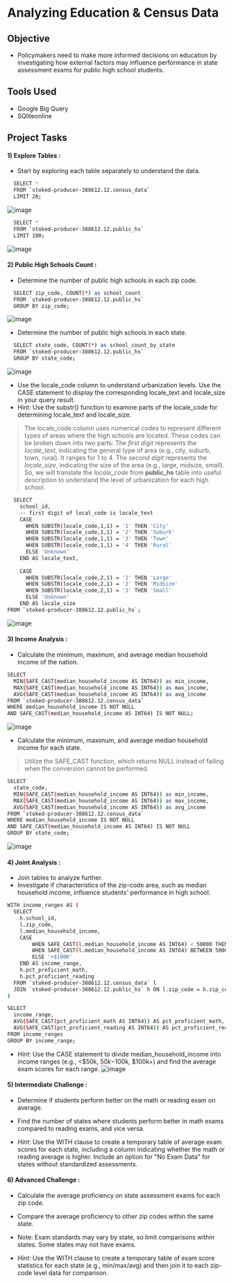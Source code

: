 # Analyzing Education & Census Data

## Objective
- Policymakers need to make more informed decisions on education by investigating how external factors may influence performance in state assessment exams for public high school students.

## Tools Used
- Google Big Query
- SQliteonline

## Project Tasks

#### 1) Explore Tables :
- Start by exploring each table separately to understand the data.
```sh
  SELECT * 
  FROM `stoked-producer-388612.12.census_data` 
  LIMIT 20;
```
![image](https://github.com/HimanshuBaswal/Census-High_School_SQL-Project/assets/74957804/72a95014-f705-40ab-8e4a-b47dd484dc42)

```sh
  SELECT * 
  FROM `stoked-producer-388612.12.public_hs` 
  LIMIT 100;
```
![image](https://github.com/HimanshuBaswal/Census-High_School_SQL-Project/assets/74957804/6fc6e901-909c-4c24-80c6-15ed5cbfc55d)


#### 2) Public High Schools Count :
- Determine the number of public high schools in each zip code.
```sh
  SELECT zip_code, COUNT(*) as school_count
  FROM `stoked-producer-388612.12.public_hs`
  GROUP BY zip_code;
```
![image](https://github.com/HimanshuBaswal/Census-High_School_SQL-Project/assets/74957804/62bd9143-c04d-43ac-bc11-d5d77761a2b9)

- Determine the number of public high schools in each state.
```sh
  SELECT state_code, COUNT(*) as school_count_by_state
  FROM `stoked-producer-388612.12.public_hs`
  GROUP BY state_code;
```
![image](https://github.com/HimanshuBaswal/Census-High_School_SQL-Project/assets/74957804/8ba0c261-7153-465f-9284-9bcc016d3dcf)

- Use the locale_code column to understand urbanization levels. Use the CASE statement to display the corresponding locale_text and locale_size in your query result.
- Hint: Use the substr() function to examine parts of the locale_code for determining locale_text and locale_size.
> The locale_code column uses numerical codes to represent different types of areas where the high schools are located. These codes can be broken down into two parts:
> The *first digit* represents the *locale_text*, indicating the general type of area (e.g., city, suburb, town, rural). It ranges for 1 to 4.
> The *second digit* represents the *locale_size*, indicating the size of the area (e.g., large, midsize, small).
> So, we will translate the *locale_code* from **public_hs** table into useful description to understand the level of urbanization for each high school.

```sh
  SELECT
    school_id,
    -- first digit of local_code is locale_text
    CASE
      WHEN SUBSTR(locale_code,1,1) = '1' THEN 'City'
      WHEN SUBSTR(locale_code,1,1) = '2' THEN 'Suburb'
      WHEN SUBSTR(locale_code,1,1) = '3' THEN 'Town'
      WHEN SUBSTR(locale_code,1,1) = '4' THEN 'Rural'
      ELSE 'Unknown'
    END AS locale_text,
    
    CASE
      WHEN SUBSTR(locale_code,2,1) = '1' THEN 'Large'
      WHEN SUBSTR(locale_code,2,1) = '2' THEN 'Midsize'
      WHEN SUBSTR(locale_code,2,1) = '3' THEN 'Small'
      ELSE 'Unknown'
    END AS locale_size
FROM `stoked-producer-388612.12.public_hs`;
```
![image](https://github.com/HimanshuBaswal/Census-High_School_SQL-Project/assets/74957804/4df6c1ae-3902-45a4-bd5c-52a0ceeff80b)

#### 3) Income Analysis : 
- Calculate the minimum, maximum, and average median household income of the nation.
```sh
SELECT 
  MIN(SAFE_CAST(median_household_income AS INT64)) as min_income,
  MAX(SAFE_CAST(median_household_income AS INT64)) as max_income,
  AVG(SAFE_CAST(median_household_income AS INT64)) as avg_income
FROM `stoked-producer-388612.12.census_data`
WHERE median_household_income IS NOT NULL
AND SAFE_CAST(median_household_income AS INT64) IS NOT NULL;
```
![image](https://github.com/HimanshuBaswal/Census-High_School_SQL-Project/assets/74957804/39f04fd8-0fc1-4b74-9370-79a91d553daf)

- Calculate the minimum, maximum, and average median household income for each state.
> Utilize the SAFE_CAST function, which returns NULL instead of failing when the conversion cannot be performed.
```sh
SELECT 
  state_code,
  MIN(SAFE_CAST(median_household_income AS INT64)) as min_income,
  MAX(SAFE_CAST(median_household_income AS INT64)) as max_income,
  AVG(SAFE_CAST(median_household_income AS INT64)) as avg_income
FROM `stoked-producer-388612.12.census_data`
WHERE median_household_income IS NOT NULL
AND SAFE_CAST(median_household_income AS INT64) IS NOT NULL
GROUP BY state_code;
```
![image](https://github.com/HimanshuBaswal/Census-High_School_SQL-Project/assets/74957804/11f62923-4508-4377-a9cd-adb38463bb1c)

#### 4) Joint Analysis :
- Join tables to analyze further.
- Investigate if characteristics of the zip-code area, such as median household income, influence students' performance in high school.
```sh
WITH income_ranges AS (
  SELECT
    h.school_id,
    l.zip_code,
    l.median_household_income,
    CASE 
        WHEN SAFE_CAST(l.median_household_income AS INT64) < 50000 THEN '<$50K'
        WHEN SAFE_CAST(l.median_household_income AS INT64) BETWEEN 50000 AND 100000 THEN '<$50K-$100K'
        ELSE '>$100K'
    END AS income_range,
    h.pct_proficient_math,
    h.pct_proficient_reading
  FROM `stoked-producer-388612.12.census_data` l 
  JOIN `stoked-producer-388612.12.public_hs` h ON l.zip_code = h.zip_code
)

SELECT 
  income_range,
  AVG(SAFE_CAST(pct_proficient_math AS INT64)) AS pct_proficient_math,
  AVG(SAFE_CAST(pct_proficient_reading AS INT64)) AS pct_proficient_reading
FROM income_ranges
GROUP BY income_range;
```
- *Hint*: Use the CASE statement to divide median_household_income into income ranges (e.g., <$50k, $50k-$100k, $100k+) and find the average exam scores for each range.
![image](https://github.com/HimanshuBaswal/Census-High_School_SQL-Project/assets/74957804/6455f038-f5f1-445b-a0fa-46599697c673)

#### 5) Intermediate Challenge :
- Determine if students perform better on the math or reading exam on average.
- Find the number of states where students perform better in math exams compared to reading exams, and vice versa.

- *Hint*: Use the WITH clause to create a temporary table of average exam scores for each state, including a column indicating whether the math or reading average is higher. Include an option for "No Exam Data" for states without standardized assessments.

#### 6) Advanced Challenge :
- Calculate the average proficiency on state assessment exams for each zip code.
- Compare the average proficiency to other zip codes within the same state.
- Note: Exam standards may vary by state, so limit comparisons within states. Some states may not have exams.

- *Hint*: Use the WITH clause to create a temporary table of exam score statistics for each state (e.g., min/max/avg) and then join it to each zip-code level data for comparison.

